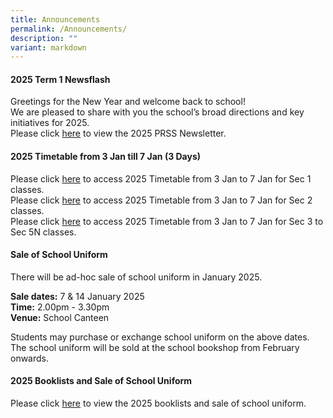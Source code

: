 ```yaml
---
title: Announcements
permalink: /Announcements/
description: ""
variant: markdown
---
```

#### 2025 Term 1 Newsflash

Greetings for the New Year and welcome back to school!<br>
We are pleased to share with you the school’s broad directions and key initiatives for 2025.<br>
Please click [here](/files/Newsflash_Term_1_2025.pdf) to view the 2025 PRSS Newsletter.<br>

#### 2025 Timetable from 3 Jan till 7 Jan (3 Days)

Please click [here](/files/Announcements/2025/Timetable_for_Sec_1_from_3_Jan_till_7_Jan.pdf) to access 2025 Timetable from 3 Jan to 7 Jan for Sec 1 classes.<br>
Please click [here](/files/Announcements/2025/Timetable_for_Sec_2_from_3_Jan_till_7_Jan.pdf) to access 2025 Timetable from 3 Jan to 7 Jan for Sec 2 classes.<br>
Please click [here](/files/Announcements/2025/Timetable_for_Sec_3___5N_from_3_Jan_till_7_Jan.pdf) to access 2025 Timetable from 3 Jan to 7 Jan for Sec 3 to Sec 5N classes.<br>


#### Sale of School Uniform

There will be ad-hoc sale of school uniform in January 2025.<br>

**Sale dates:** 7 &amp; 14 January 2025<br>
**Time:** 2.00pm - 3.30pm<br>
**Venue:** School Canteen<br>

Students may purchase or exchange school uniform on the above dates. The school uniform will be sold at the school bookshop from February onwards.

#### 2025 Booklists and Sale of School Uniform

Please click [here](/useful-links/information-for-parents/booklist/) to view the 2025 booklists and sale of school uniform.
